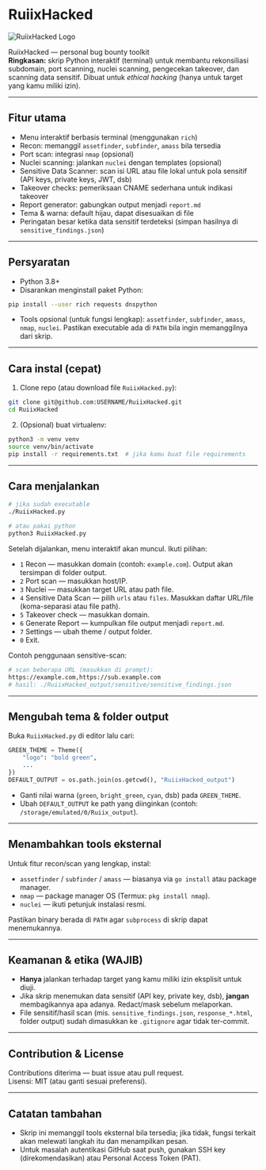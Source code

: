 # RuiixHacked

![RuiixHacked Logo](images/Ruiix.jpg)

RuiixHacked — personal bug bounty toolkit  
**Ringkasan:** skrip Python interaktif (terminal) untuk membantu rekonsiliasi subdomain, port scanning, nuclei scanning, pengecekan takeover, dan scanning data sensitif. Dibuat untuk *ethical hacking* (hanya untuk target yang kamu miliki izin).

---

## Fitur utama
- Menu interaktif berbasis terminal (menggunakan `rich`)
- Recon: memanggil `assetfinder`, `subfinder`, `amass` bila tersedia
- Port scan: integrasi `nmap` (opsional)
- Nuclei scanning: jalankan `nuclei` dengan templates (opsional)
- Sensitive Data Scanner: scan isi URL atau file lokal untuk pola sensitif (API keys, private keys, JWT, dsb)
- Takeover checks: pemeriksaan CNAME sederhana untuk indikasi takeover
- Report generator: gabungkan output menjadi `report.md`
- Tema & warna: default hijau, dapat disesuaikan di file
- Peringatan besar ketika data sensitif terdeteksi (simpan hasilnya di `sensitive_findings.json`)

---

## Persyaratan
- Python 3.8+  
- Disarankan menginstall paket Python:
```bash
pip install --user rich requests dnspython
```
- Tools opsional (untuk fungsi lengkap): `assetfinder`, `subfinder`, `amass`, `nmap`, `nuclei`. Pastikan executable ada di `PATH` bila ingin memanggilnya dari skrip.

---

## Cara instal (cepat)
1. Clone repo (atau download file `RuiixHacked.py`):
```bash
git clone git@github.com:USERNAME/RuiixHacked.git
cd RuiixHacked
```
2. (Opsional) buat virtualenv:
```bash
python3 -m venv venv
source venv/bin/activate
pip install -r requirements.txt  # jika kamu buat file requirements
```

---

## Cara menjalankan
```bash
# jika sudah executable
./RuiixHacked.py

# atau pakai python
python3 RuiixHacked.py
```

Setelah dijalankan, menu interaktif akan muncul. Ikuti pilihan:
- `1` Recon — masukkan domain (contoh: `example.com`). Output akan tersimpan di folder output.
- `2` Port scan — masukkan host/IP.
- `3` Nuclei — masukkan target URL atau path file.
- `4` Sensitive Data Scan — pilih `urls` atau `files`. Masukkan daftar URL/file (koma-separasi atau file path).
- `5` Takeover check — masukkan domain.
- `6` Generate Report — kumpulkan file output menjadi `report.md`.
- `7` Settings — ubah theme / output folder.
- `0` Exit.

Contoh penggunaan sensitive-scan:
```bash
# scan beberapa URL (masukkan di prompt):
https://example.com,https://sub.example.com
# hasil: ./RuiixHacked_output/sensitive/sensitive_findings.json
```

---

## Mengubah tema & folder output
Buka `RuiixHacked.py` di editor lalu cari:
```python
GREEN_THEME = Theme({
    "logo": "bold green",
    ...
})
DEFAULT_OUTPUT = os.path.join(os.getcwd(), "RuiixHacked_output")
```
- Ganti nilai warna (`green`, `bright_green`, `cyan`, dsb) pada `GREEN_THEME`.
- Ubah `DEFAULT_OUTPUT` ke path yang diinginkan (contoh: `/storage/emulated/0/Ruiix_output`).

---

## Menambahkan tools eksternal
Untuk fitur recon/scan yang lengkap, instal:
- `assetfinder` / `subfinder` / `amass` — biasanya via `go install` atau package manager.
- `nmap` — package manager OS (Termux: `pkg install nmap`).
- `nuclei` — ikuti petunjuk instalasi resmi.

Pastikan binary berada di `PATH` agar `subprocess` di skrip dapat menemukannya.

---

## Keamanan & etika (WAJIB)
- **Hanya** jalankan terhadap target yang kamu miliki izin eksplisit untuk diuji.  
- Jika skrip menemukan data sensitif (API key, private key, dsb), **jangan** membagikannya apa adanya. Redact/mask sebelum melaporkan.  
- File sensitif/hasil scan (mis. `sensitive_findings.json`, `response_*.html`, folder output) sudah dimasukkan ke `.gitignore` agar tidak ter-commit.

---

## Contribution & License
Contributions diterima — buat issue atau pull request.  
Lisensi: MIT (atau ganti sesuai preferensi).

---

## Catatan tambahan
- Skrip ini memanggil tools eksternal bila tersedia; jika tidak, fungsi terkait akan melewati langkah itu dan menampilkan pesan.
- Untuk masalah autentikasi GitHub saat push, gunakan SSH key (direkomendasikan) atau Personal Access Token (PAT).

